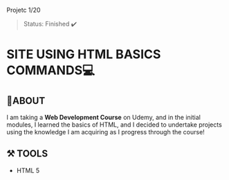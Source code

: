Projetc 1/20

> Status: Finished ✔️

# SITE USING HTML BASICS COMMANDS💻

## 📕ABOUT
I am taking a **Web Development Course** on Udemy, and in the initial modules, I learned the basics of HTML, and I decided to undertake projects using the knowledge I am acquiring as I progress through the course!

## ⚒️ TOOLS
- HTML 5
